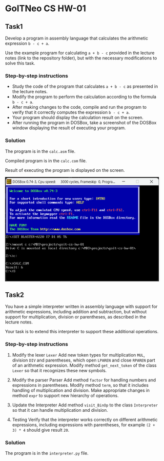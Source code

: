 # GoITNeo CS HW-01

## Task1

Develop a program in assembly language that calculates the arithmetic expression `b - c + a`.

Use the example program for calculating `a + b - c` provided in the lecture notes (link to the repository folder), but with the necessary modifications to solve this task.

### Step-by-step instructions

* Study the code of the program that calculates `a + b - c` as presented in the lecture notes.
* Modify the program to perform the calculation according to the formula `b - c + a`.
* After making changes to the code, compile and run the program to verify that it correctly computes the expression `b - c + a`.
* Your program should display the calculation result on the screen.
* After running the program in DOSBox, take a screenshot of the DOSBox window displaying the result of executing your program.

### Solution

The program is in the `calc.asm` file.

Compiled program is in the `calc.com` file.

Result of executing the program is displayed on the screen.

![screenshot](data/calc.png)

## Task2
You have a simple interpreter written in assembly language with support for arithmetic expressions, including addition and subtraction, but without support for multiplication, division or parentheses, as described in the lecture notes.

Your task is to extend this interpreter to support these additional operations.

### Step-by-step instructions

1. Modify the lexer `Lexer`
Add new token types for multiplication `MUL`, division `DIV` and parentheses, which open `LPAREN` and close `RPAREN` part of an arithmetic expression.
Modify method `get_next_token` of the class `Lexer` so that it recognizes these new symbols.

2. Modify the parser Parser
Add method `factor` for handling numbers and expressions in parentheses.
Modify method `term`, so that it includes handling of multiplication and division.
Make appropriate changes in method `expr` to support new hierarchy of operations.

3. Update the Interpreter
Add method `visit_BinOp` to the class `Interpreter` so that it can handle multiplication and division.

4. Testing
Verify that the interpreter works correctly on different arithmetic expressions, including expressions with parentheses, for example `(2 + 3) * 4` should give result `20`.

### Solution

The program is in the `interpreter.py` file.
